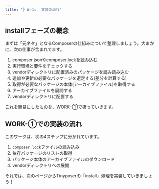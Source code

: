 ```yaml
---
title: "├ W-①:  実装の流れ"
---
```


## installフェーズの概念

まずは「元ネタ」となるComposerの仕組みについて整理しましょう。大まかに、次の仕事が含まれてます。

1. composer.jsonやcomposer.lockを読み込む
2. 実行環境と要件をチェックする
3. vendorディレクトリに配置済みのパッケージを読み読み込む
4. 追加や更新の必要なパッケージを選定する(差分を計算する)
5. 取得が必要なパッケージの本体(アーカイブファイル)を取得する
6. アーカイブファイルを展開する
7. vendorディレクトリに配置する

これを簡易にしたものを、WORK−①で扱っていきます。

## WORK-①での実装の流れ

このワークは、次の4ステップに分かれています。

1. `composer.lock`ファイルの読み込み
2. 依存パッケージのリストの取得
3. パッケージ本体のアーカイブファイルのダウンロード
4. vendorディレクトリへの展開



それでは、次のページからTinyposerの「install」処理を実装していきましょう！
